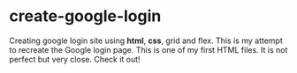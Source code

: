 # create-google-login
Creating google login site using **html**, **css**, grid and flex.
This is my attempt to recreate the Google login page. 
This is one of my first HTML files. It is not perfect but very close. 
Check it out!

